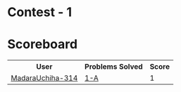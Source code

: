 # Contest - 1

# Scoreboard

<table><tr><th>User</th><th>Problems Solved</th><th>Score</th></tr><tr><td><a href="https://github.com/MadaraUchiha-314">MadaraUchiha-314</a></td><td><a href="https://open-competitive-coding.github.io/problem-set/1/A/">1-A</a></td><td>1</td></tr></table>
